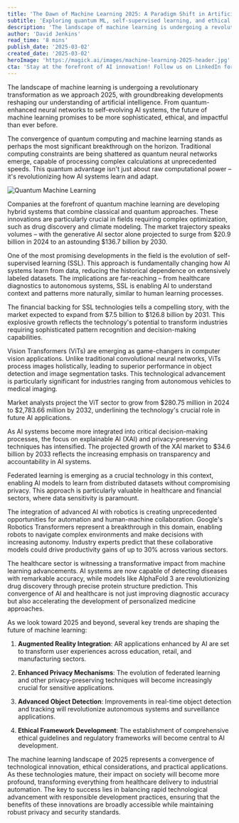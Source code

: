 ```yaml
---
title: 'The Dawn of Machine Learning 2025: A Paradigm Shift in Artificial Intelligence'
subtitle: 'Exploring quantum ML, self-supervised learning, and ethical AI developments shaping the future'
description: 'The landscape of machine learning is undergoing a revolutionary transformation as we approach 2025, with groundbreaking developments reshaping our understanding of artificial intelligence. From quantum-enhanced neural networks to self-evolving AI systems, the future of machine learning promises to be more sophisticated, ethical, and impactful than ever before.'
author: 'David Jenkins'
read_time: '8 mins'
publish_date: '2025-03-02'
created_date: '2025-03-02'
heroImage: 'https://magick.ai/images/machine-learning-2025-header.jpg'
cta: 'Stay at the forefront of AI innovation! Follow us on LinkedIn for exclusive insights into the rapidly evolving world of machine learning and artificial intelligence.'
---
```


The landscape of machine learning is undergoing a revolutionary transformation as we approach 2025, with groundbreaking developments reshaping our understanding of artificial intelligence. From quantum-enhanced neural networks to self-evolving AI systems, the future of machine learning promises to be more sophisticated, ethical, and impactful than ever before.

The convergence of quantum computing and machine learning stands as perhaps the most significant breakthrough on the horizon. Traditional computing constraints are being shattered as quantum neural networks emerge, capable of processing complex calculations at unprecedented speeds. This quantum advantage isn't just about raw computational power – it's revolutionizing how AI systems learn and adapt.

![Quantum Machine Learning](https://i.magick.ai/PIXE/1738406181100_magick_img.webp)

Companies at the forefront of quantum machine learning are developing hybrid systems that combine classical and quantum approaches. These innovations are particularly crucial in fields requiring complex optimization, such as drug discovery and climate modeling. The market trajectory speaks volumes – with the generative AI sector alone projected to surge from $20.9 billion in 2024 to an astounding $136.7 billion by 2030.

One of the most promising developments in the field is the evolution of self-supervised learning (SSL). This approach is fundamentally changing how AI systems learn from data, reducing the historical dependence on extensively labeled datasets. The implications are far-reaching – from healthcare diagnostics to autonomous systems, SSL is enabling AI to understand context and patterns more naturally, similar to human learning processes.

The financial backing for SSL technologies tells a compelling story, with the market expected to expand from $7.5 billion to $126.8 billion by 2031. This explosive growth reflects the technology's potential to transform industries requiring sophisticated pattern recognition and decision-making capabilities.

Vision Transformers (ViTs) are emerging as game-changers in computer vision applications. Unlike traditional convolutional neural networks, ViTs process images holistically, leading to superior performance in object detection and image segmentation tasks. This technological advancement is particularly significant for industries ranging from autonomous vehicles to medical imaging.

Market analysts project the ViT sector to grow from $280.75 million in 2024 to $2,783.66 million by 2032, underlining the technology's crucial role in future AI applications.

As AI systems become more integrated into critical decision-making processes, the focus on explainable AI (XAI) and privacy-preserving techniques has intensified. The projected growth of the XAI market to $34.6 billion by 2033 reflects the increasing emphasis on transparency and accountability in AI systems.

Federated learning is emerging as a crucial technology in this context, enabling AI models to learn from distributed datasets without compromising privacy. This approach is particularly valuable in healthcare and financial sectors, where data sensitivity is paramount.

The integration of advanced AI with robotics is creating unprecedented opportunities for automation and human-machine collaboration. Google's Robotics Transformers represent a breakthrough in this domain, enabling robots to navigate complex environments and make decisions with increasing autonomy. Industry experts predict that these collaborative models could drive productivity gains of up to 30% across various sectors.

The healthcare sector is witnessing a transformative impact from machine learning advancements. AI systems are now capable of detecting diseases with remarkable accuracy, while models like AlphaFold 3 are revolutionizing drug discovery through precise protein structure prediction. This convergence of AI and healthcare is not just improving diagnostic accuracy but also accelerating the development of personalized medicine approaches.

As we look toward 2025 and beyond, several key trends are shaping the future of machine learning:

1. **Augmented Reality Integration**: AR applications enhanced by AI are set to transform user experiences across education, retail, and manufacturing sectors.

2. **Enhanced Privacy Mechanisms**: The evolution of federated learning and other privacy-preserving techniques will become increasingly crucial for sensitive applications.

3. **Advanced Object Detection**: Improvements in real-time object detection and tracking will revolutionize autonomous systems and surveillance applications.

4. **Ethical Framework Development**: The establishment of comprehensive ethical guidelines and regulatory frameworks will become central to AI development.

The machine learning landscape of 2025 represents a convergence of technological innovation, ethical considerations, and practical applications. As these technologies mature, their impact on society will become more profound, transforming everything from healthcare delivery to industrial automation. The key to success lies in balancing rapid technological advancement with responsible development practices, ensuring that the benefits of these innovations are broadly accessible while maintaining robust privacy and security standards.